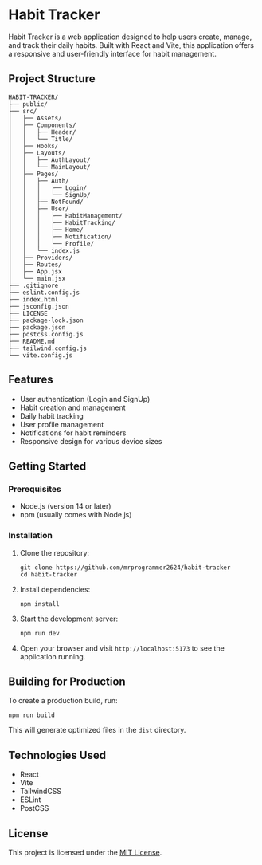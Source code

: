 # Habit Tracker

Habit Tracker is a web application designed to help users create, manage, and track their daily habits. Built with React and Vite, this application offers a responsive and user-friendly interface for habit management.

## Project Structure

```
HABIT-TRACKER/
├── public/
├── src/
│   ├── Assets/
│   ├── Components/
│   │   ├── Header/
│   │   └── Title/
│   ├── Hooks/
│   ├── Layouts/
│   │   ├── AuthLayout/
│   │   └── MainLayout/
│   ├── Pages/
│   │   ├── Auth/
│   │   │   ├── Login/
│   │   │   └── SignUp/
│   │   ├── NotFound/
│   │   ├── User/
│   │   │   ├── HabitManagement/
│   │   │   ├── HabitTracking/
│   │   │   ├── Home/
│   │   │   ├── Notification/
│   │   │   └── Profile/
│   │   └── index.js
│   ├── Providers/
│   ├── Routes/
│   ├── App.jsx
│   └── main.jsx
├── .gitignore
├── eslint.config.js
├── index.html
├── jsconfig.json
├── LICENSE
├── package-lock.json
├── package.json
├── postcss.config.js
├── README.md
├── tailwind.config.js
└── vite.config.js
```

## Features

- User authentication (Login and SignUp)
- Habit creation and management
- Daily habit tracking
- User profile management
- Notifications for habit reminders
- Responsive design for various device sizes

## Getting Started

### Prerequisites

- Node.js (version 14 or later)
- npm (usually comes with Node.js)

### Installation

1. Clone the repository:

   ```
   git clone https://github.com/mrprogrammer2624/habit-tracker
   cd habit-tracker
   ```

2. Install dependencies:

   ```
   npm install
   ```

3. Start the development server:

   ```
   npm run dev
   ```

4. Open your browser and visit `http://localhost:5173` to see the application running.

## Building for Production

To create a production build, run:

```
npm run build
```

This will generate optimized files in the `dist` directory.

## Technologies Used

- React
- Vite
- TailwindCSS
- ESLint
- PostCSS

## License

This project is licensed under the [MIT License](LICENSE).

